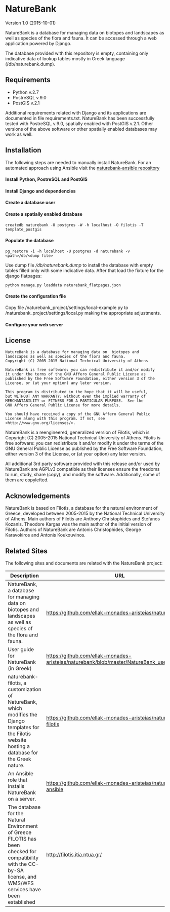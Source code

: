 NatureBank
==========

Version 1.0 (2015-10-01)

NatureBank is a database for managing data on biotopes and landscapes
as well as species of the flora and fauna. It can be accessed through
a web application powered by Django.

The database provided with this repository is empty, containing only
indicative data of lookup tables mostly in Greek language (/db/naturebank.dump).


Requirements
------------
 * Python v.2.7
 * PostreSQL v.9.0
 * PostGIS v.2.1

Additional requirements related with Django and its applications are
documented in file requirements.txt.
NatureBank has been successfully tested with PostreSQL v.9.0,
spatially enabled with PostGIS v.2.1. Other versions of the above
software or other spatially enabled databases may work as well.


Installation
------------

The following steps are needed to manually install NatureBank.
For an automated approach using Ansible visit the [naturebank-ansible
repository](https://github.com/ellak-monades-aristeias/naturebank-ansible)

#### Install Python, PostreSQL and PostGIS
#### Install Django and dependencies
#### Create a database user
#### Create a spatially enabled database

`createdb naturebank -U postgres -W -h localhost -O filotis
     -T template_postgis`

#### Populate the database

`pg_restore -i -h localhost -U postgres -d naturebank -v
     <path>/db/<dump file>`

Use dump file */db/naturebank.dump* to install the database with
empty tables filled only with some indicative data.
After that load the fixture for the django flatpages:

`python manage.py loaddata naturebank_flatpages.json`

#### Create the configuration file

Copy file /naturebank_project/settings/local-example.py to
/naturebank_project/settings/local.py making the appropriate adjustments.

#### Configure your web server


License
-------
    NatureBank is a database for managing data on  biotopes and
    landscapes as well as species of the flora and fauna.
    Copyright (C) 2005-2015 National Technical University of Athens

    NatureBank is free software: you can redistribute it and/or modify
    it under the terms of the GNU Affero General Public License as
    published by the Free Software Foundation, either version 3 of the
    License, or (at your option) any later version.

    This program is distributed in the hope that it will be useful,
    but WITHOUT ANY WARRANTY; without even the implied warranty of
    MERCHANTABILITY or FITNESS FOR A PARTICULAR PURPOSE.  See the
    GNU Affero General Public License for more details.

    You should have received a copy of the GNU Affero General Public
    License along with this program. If not, see
    <http://www.gnu.org/licenses/>.

NatureBank is a reengineered, generalized version of Filotis, which is
Copyright (C) 2005-2015 National Technical University of Athens.
Filotis is free software: you can redistribute it and/or modify it
under the terms of the GNU General Public License as published by the
Free Software Foundation, either version 3 of the License, or (at your
option) any later version.

All additional 3rd party software provided with this release and/or used
by NatureBank are AGPLv3 compatible as their licenses ensure the freedoms
to run, study, share (copy), and modify the software. Additionally, some
of them are copylefted.


Acknowledgements
----------------
NatureBank is based on Filotis, a database for the natural environment
of Greece, developed between 2005-2015 by the National Technical University
of Athens. Main authors of Filotis are Anthony Christophides and Stefanos
Kozanis. Theodore Kargas was the main author of the initial version of Filotis.
Authors of NatureBank are Antonis Christophides, George Karavokiros and
Antonis Koukouvinos.

Related Sites
-------------
The following sites and documents are related with the NatureBank project:

Description|URL
-----------|---
NatureBank, a database for managing data on biotopes and landscapes as well as species of the flora and fauna. |https://github.com/ellak-monades-aristeias/naturebank
User guide for NatureBank (in Greek)|https://github.com/ellak-monades-aristeias/naturebank/blob/master/NatureBank_user_guide.pdf
naturebank-filotis, a customization of NatureBank, which modifies the Django templates for the Filotis website hosting a database for the Greek nature.|https://github.com/ellak-monades-aristeias/naturebank-filotis
An Ansible role that installs NatureBank on a server.|https://github.com/ellak-monades-aristeias/naturebank-ansible
The database for the Natural Environment of Greece FILOTIS has been checked for compatibility with the CC-by-SA license, and WMS/WFS services have been established |http://filotis.itia.ntua.gr/
